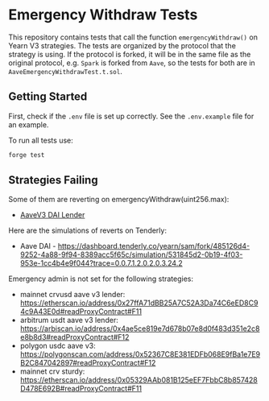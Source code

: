 # Emergency Withdraw Tests

This repository contains tests that call the function `emergencyWithdraw()` on Yearn V3 strategies. The tests are organized by the protocol that the strategy is using. If the protocol is forked, it will be in the same file as the original protocol, e.g. `Spark` is forked from `Aave`, so the tests for both are in `AaveEmergencyWithdrawTest.t.sol`.

## Getting Started

First, check if the `.env` file is set up correctly. See the `.env.example` file for an example.

To run all tests use:

```sh
forge test
```

## Strategies Failing

Some of them are reverting on emergencyWithdraw(uint256.max):

- [AaveV3 DAI Lender](https://polygonscan.com/address/0xf4f9d5697341b4c9b0cc8151413e05a90f7dc24f)

Here are the simulations of reverts on Tenderly:

- Aave DAI - https://dashboard.tenderly.co/yearn/sam/fork/485126d4-9252-4a88-9f94-8389acc5f65c/simulation/531845d2-0b19-4f03-953e-1cc4b4e9f044?trace=0.0.7.1.2.0.2.0.3.24.2

Emergency admin is not set for the following strategies:

- mainnet crvusd aave v3 lender: https://etherscan.io/address/0x27ffA71dBB25A7C52A3Da74C6eED8C94c9A43E0d#readProxyContract#F11
- arbitrum usdt aave v3 lender: https://arbiscan.io/address/0x4ae5ce819e7d678b07e8d0f483d351e2c8e8b8d3#readProxyContract#F12
- polygon usdc aave v3: https://polygonscan.com/address/0x52367C8E381EDFb068E9fBa1e7E9B2C847042897#readProxyContract#F12
- mainnet crv sturdy: https://etherscan.io/address/0x05329AAb081B125eEF7FbbC8b857428D478E692B#readProxyContract#F11
